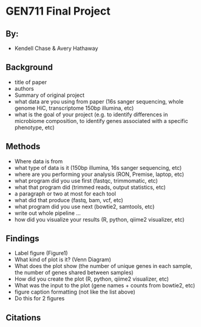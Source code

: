 # GEN711 Final Project

## By: 
- Kendell Chase & Avery Hathaway

## Background
- title of paper 
- authors 
- Summary of original project 
- what data are you using from paper (16s sanger sequencing, whole genome HiC, transcriptome 150bp illumina, etc) 
- what is the goal of your project (e.g. to identify differences in microbiome composition, to identify genes associated with a specific phenotype, etc)

## Methods
- Where data is from
- what type of data is it (150bp illumina, 16s sanger sequencing, etc)
- where are you performing your analysis (RON, Premise, laptop, etc)
- what program did you use first (fastqc, trimmomatic, etc)
- what that program did (trimmed reads, output statistics, etc)
- a paragraph or two at most for each tool
- what did that produce (fastq, bam, vcf, etc)
- what program did you use next (bowtie2, samtools, etc)
- write out whole pipeline ...
- how did you visualize your results (R, python, qiime2 visualizer, etc)

## Findings
- Label figure (Figure1)
- What kind of plot is it? (Venn Diagram)
- What does the plot show (the number of unique genes in each sample, the number of genes shared between samples)
- How did you create the plot (R, python, qiime2 visualizer, etc)
- What was the input to the plot (gene names + counts from bowtie2, etc)
- figure caption formatting (not like the list above)
- Do this for 2 figures

## Citations
